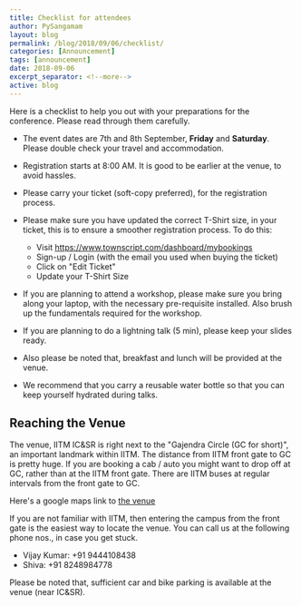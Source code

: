 ```yaml
---
title: Checklist for attendees
author: PySangamam
layout: blog
permalink: /blog/2018/09/06/checklist/
categories: [Announcement]
tags: [announcement]
date: 2018-09-06
excerpt_separator: <!--more-->
active: blog
---
```


Here is a checklist to help you out with your preparations for the
conference. Please read through them carefully.

<!--more-->

* The event dates are 7th and 8th September, **Friday** and
  **Saturday**. Please double check your travel and accommodation.

* Registration starts at 8:00 AM. It is good to be earlier at the
  venue, to avoid hassles.

* Please carry your ticket (soft-copy preferred), for the
  registration process.

* Please make sure you have updated the correct T-Shirt size, in your
  ticket, this is to ensure a smoother registration process. To do
  this:
    - Visit https://www.townscript.com/dashboard/mybookings
    - Sign-up / Login (with the email you used when buying the ticket)
    - Click on "Edit Ticket"
    - Update your T-Shirt Size

* If you are planning to attend a workshop, please make sure you
  bring along your laptop, with the necessary pre-requisite
  installed. Also brush up the fundamentals required for the
  workshop.

* If you are planning to do a lightning talk (5 min), please keep
  your slides ready.

* Also please be noted that, breakfast and lunch will be provided at
  the venue.
  
* We recommend that you carry a reusable water bottle so that you can keep
  yourself hydrated during talks.


## Reaching the Venue

The venue, IITM IC&SR is right next to the "Gajendra Circle (GC for
short)", an important landmark within IITM. The distance from IITM
front gate to GC is pretty huge. If you are booking a cab / auto you
might want to drop off at GC, rather than at the IITM front
gate. There are IITM buses at regular intervals from the front gate to
GC.

Here's a google maps link to [the venue](https://goo.gl/maps/6fjhP4sipqG2)

If you are not familiar with IITM, then entering the campus from the
front gate is the easiest way to locate the venue. You can call us at
the following phone nos., in case you get stuck.

  * Vijay Kumar: +91 9444108438
  * Shiva: +91 8248984778

Please be noted that, sufficient car and bike parking is available at
the venue (near IC&SR).


